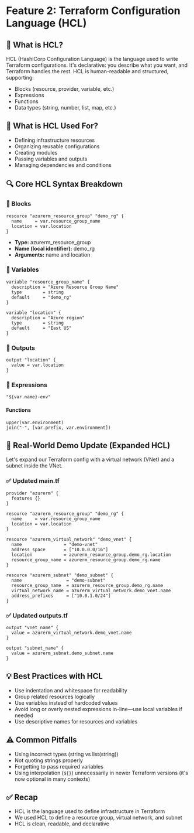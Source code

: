 # Feature 2: Terraform Configuration Language (HCL)

## 🌿 What is HCL?
HCL (HashiCorp Configuration Language) is the language used to write Terraform configurations. It's declarative: you describe what you want, and Terraform handles the rest. HCL is human-readable and structured, supporting:
- Blocks (resource, provider, variable, etc.)
- Expressions
- Functions
- Data types (string, number, list, map, etc.)

## 🧰 What is HCL Used For?
- Defining infrastructure resources
- Organizing reusable configurations
- Creating modules
- Passing variables and outputs
- Managing dependencies and conditions

## 🔍 Core HCL Syntax Breakdown

### 🔹 Blocks
```hcl
resource "azurerm_resource_group" "demo_rg" {
  name     = var.resource_group_name
  location = var.location
}
```
- **Type:** azurerm_resource_group
- **Name (local identifier):** demo_rg
- **Arguments:** name and location

### 🔹 Variables
```hcl
variable "resource_group_name" {
  description = "Azure Resource Group Name"
  type        = string
  default     = "demo_rg"
}

variable "location" {
  description = "Azure region"
  type        = string
  default     = "East US"
}
```

### 🔹 Outputs
```hcl
output "location" {
  value = var.location
}
```

### 🔹 Expressions
```hcl
"${var.name}-env"
```

#### Functions
```hcl
upper(var.environment)
join("-", [var.prefix, var.environment])
```

## 🧪 Real-World Demo Update (Expanded HCL)
Let's expand our Terraform config with a virtual network (VNet) and a subnet inside the VNet.

### ✅ Updated main.tf
```hcl
provider "azurerm" {
  features {}
}

resource "azurerm_resource_group" "demo_rg" {
  name     = var.resource_group_name
  location = var.location
}

resource "azurerm_virtual_network" "demo_vnet" {
  name                = "demo-vnet"
  address_space       = ["10.0.0.0/16"]
  location            = azurerm_resource_group.demo_rg.location
  resource_group_name = azurerm_resource_group.demo_rg.name
}

resource "azurerm_subnet" "demo_subnet" {
  name                 = "demo-subnet"
  resource_group_name  = azurerm_resource_group.demo_rg.name
  virtual_network_name = azurerm_virtual_network.demo_vnet.name
  address_prefixes     = ["10.0.1.0/24"]
}
```

### ✅ Updated outputs.tf
```hcl
output "vnet_name" {
  value = azurerm_virtual_network.demo_vnet.name
}

output "subnet_name" {
  value = azurerm_subnet.demo_subnet.name
}
```

## 💡 Best Practices with HCL
- Use indentation and whitespace for readability
- Group related resources logically
- Use variables instead of hardcoded values
- Avoid long or overly nested expressions in-line—use local variables if needed
- Use descriptive names for resources and variables

## ⚠️ Common Pitfalls
- Using incorrect types (string vs list(string))
- Not quoting strings properly
- Forgetting to pass required variables
- Using interpolation (`${}`) unnecessarily in newer Terraform versions (it's now optional in many contexts)

## ✅ Recap
- HCL is the language used to define infrastructure in Terraform
- We used HCL to define a resource group, virtual network, and subnet
- HCL is clean, readable, and declarative
